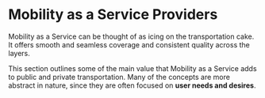 # Mobility as a Service Providers

Mobility as a Service can be thought of as icing on the transportation cake. It offers smooth and seamless coverage and consistent quality across the layers.

This section outlines some of the main value that Mobility as a Service adds to public and private transportation. Many of the concepts are more abstract in nature, since they are often focused on **user needs and desires**.



